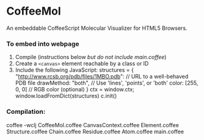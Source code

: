 CoffeeMol
=========

An embeddable CoffeeScript Molecular Visualizer for HTML5 Browsers.

### To embed into webpage
1. Compile (instructions below *but do not include main.coffee*)
3. Create a `<canvas>` element reachable by a class or ID
2. Include the following JavaScript:
    structures = {
    	"http://www.rcsb.org/pdb/files/1MBO.pdb":    // URL to a well-behaved PDB file
    		drawMethod: "both",						 // Use 'lines', 'points', or 'both'
    		color: [255, 0, 0]						 // RGB color (optional)
    }
    ctx = window.ctx;
    window.loadFromDict(structures)
    c.init()

### Compilation:

coffee -wclj CoffeeMol.coffee CanvasContext.coffee Element.coffee Structure.coffee Chain.coffee Residue.coffee Atom.coffee main.coffee
